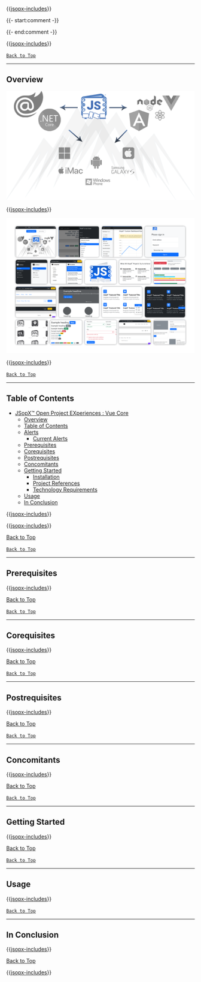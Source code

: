 ﻿{{[jsopx-includes](jsopx.VueCore/Master/p1/v1/Includes/Sections/README/Header.md)}}

{{- start:comment -}}
<!-- START JSOPX NOVA DOCX HEADER
group: 'JSopX Git Hub Repositories'
subGroup: 'JSopX Vue Core'
isDraft: false
isProductionReady: true
toc: true
END JSOPX NOVA DOCX HEADER -->
{{- end:comment -}}

{{[jsopx-includes](AllGlobal/Master/Includes/Common/Draft-Notice.md)}}



[`Back to Top`](#table-of-contents)

---

## Overview

![JSopX™ Open Project EXperiences Collection of Projects](https://github.com/JasonSilvestri/JSopX.BridgeTooFar/blob/master/JSopX.BridgeTooFar/doc-assets/JsopX-Splash-Screen-v-0.png)

{{[jsopx-includes](jsopx.VueCore/Master/p1/v1/Includes/Sections/README/Overview.md)}}

![JSopX™ Open Project EXperiences Assets Projects](https://github.com/JasonSilvestri/JSopX.BridgeTooFar/blob/master/JSopX.BridgeTooFar/doc-assets/bootstrap-themes.png)


{{[jsopx-includes](AllGlobal/Master/Includes/Common/Current-Phase.md)}}


[`Back to Top`](#table-of-contents)

---

## Table of Contents

- [JSopX™ Open Project EXperiences : Vue Core](#jsopx-open-project-experiences--vue-core)
  - [Overview](#overview)
  - [Table of Contents](#table-of-contents)
  - [Alerts](#alerts)
    - [Current Alerts](#current-alerts)
  - [Prerequisites](#prerequisites)
  - [Corequisites](#corequisites)
  - [Postrequisites](#postrequisites)
  - [Concomitants](#concomitants)
  - [Getting Started](#getting-started)
    - [Installation](#rclxproper--installation)
    - [Project References](#rclxproper--project-references)  
    - [Technology Requirements](#rclxproper--technology-requirements)  
  - [Usage](#usage)
  - [In Conclusion](#in-conclusion)


{{[jsopx-includes](AllGlobal/Master/Includes/Common/Alerts.md)}}

{{[jsopx-includes](AllGlobal/Master/Includes/Common/Alerts-Current.md)}}

[Back to Top](#table-of-contents)


[`Back to Top`](#table-of-contents)

---

## Prerequisites

{{[jsopx-includes](jsopx.VueCore/Master/p1/v1/Includes/Sections/README/Prerequisites.md)}}

[Back to Top](#table-of-contents)


[`Back to Top`](#table-of-contents)

---

## Corequisites

{{[jsopx-includes](jsopx.VueCore/Master/p1/v1/Includes/Sections/README/Corequisites.md)}}

[Back to Top](#table-of-contents)


[`Back to Top`](#table-of-contents)

---

## Postrequisites

{{[jsopx-includes](jsopx.VueCore/Master/p1/v1/Includes/Sections/README/Postrequisites.md)}}

[Back to Top](#table-of-contents)


[`Back to Top`](#table-of-contents)

---

## Concomitants

{{[jsopx-includes](jsopx.VueCore/Master/p1/v1/Includes/Sections/README/Concomitants.md)}}

[Back to Top](#table-of-contents)


[`Back to Top`](#table-of-contents)

---

## Getting Started

{{[jsopx-includes](jsopx.VueCore/Master/p1/v1/Includes/Sections/README/GettingStarted.md)}}

[Back to Top](#table-of-contents)


[`Back to Top`](#table-of-contents)

---

## Usage

{{[jsopx-includes](jsopx.VueCore/Master/p1/v1/Includes/Sections/README/Usage.md)}}


[`Back to Top`](#table-of-contents)

---

## In Conclusion

{{[jsopx-includes](jsopx.VueCore/Master/p1/v1/Includes/Sections/README/InConclusion.md)}}

[Back to Top](#table-of-contents)

{{[jsopx-includes](AllGlobal/Master/Includes/Layout/Footer.md)}}